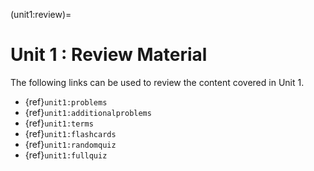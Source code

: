 (unit1:review)=
# Unit 1 : Review Material

The following links can be used to review the content covered in Unit 1.
- {ref}`unit1:problems`
- {ref}`unit1:additionalproblems`
- {ref}`unit1:terms`
- {ref}`unit1:flashcards`
- {ref}`unit1:randomquiz`
- {ref}`unit1:fullquiz`
